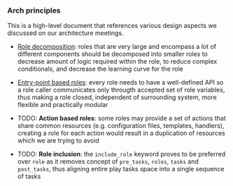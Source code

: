 ### Arch principles

This is a high-level document that references various design aspects we discussed
on our architecture meetings.

* [Role decomposition](proposals/role_decomposition.md):
roles that are very large and encompass a lot of different components should be
decomposed into smaller roles to decrease amount of logic required within the role,
to reduce complex conditionals, and decrease the learning curve for the role

* [Entry-point based roles](proposals/role-entry-points.md):
every role needs to have a well-defined API so a role caller communicates
only througth accepted set of role variables, thus making a role closed,
independent of surrounding system, more flexible and practically modular

* TODO: **Action based roles**:
some roles may provide a set of actions that share common resources (e.g.
configuration files, templates, handlers), creating a role for each action
would result in a duplication of resources which we are trying to avoid

* TODO: **Role inclusion**:
the `include_role` keyword proves to be preferred over `role` as it removes
concept of `pre_tasks`, `roles`, `tasks` and `post_tasks`, thus aligning entire
play tasks space into a single sequence of tasks
